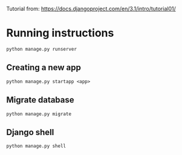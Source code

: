 Tutorial from: https://docs.djangoproject.com/en/3.1/intro/tutorial01/

# Running instructions
`python manage.py runserver`

## Creating a new app
`python manage.py startapp <app>`

## Migrate database
`python manage.py migrate`

## Django shell
`python manage.py shell`